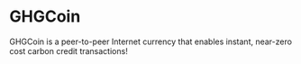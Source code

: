 # GHGCoin
GHGCoin is a peer-to-peer Internet currency that enables instant, near-zero cost carbon credit transactions!
